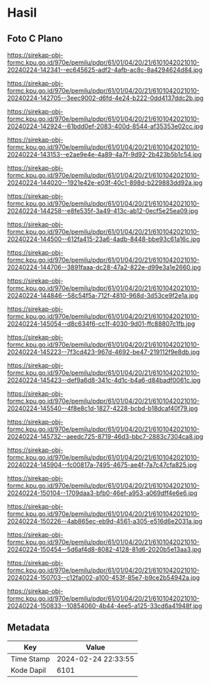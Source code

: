 # Hasil

## Foto C Plano

https://sirekap-obj-formc.kpu.go.id/970e/pemilu/pdpr/61/01/04/20/21/6101042021010-20240224-142341--ec645625-adf2-4afb-ac8c-8a4294624d84.jpg

https://sirekap-obj-formc.kpu.go.id/970e/pemilu/pdpr/61/01/04/20/21/6101042021010-20240224-142705--3eec9002-d6fd-4e24-b222-0dd4137ddc2b.jpg

https://sirekap-obj-formc.kpu.go.id/970e/pemilu/pdpr/61/01/04/20/21/6101042021010-20240224-142924--61bdd0ef-2083-400d-8544-af35353e02cc.jpg

https://sirekap-obj-formc.kpu.go.id/970e/pemilu/pdpr/61/01/04/20/21/6101042021010-20240224-143153--e2ae9e4e-4a89-4a7f-9d92-2b423b5b1c54.jpg

https://sirekap-obj-formc.kpu.go.id/970e/pemilu/pdpr/61/01/04/20/21/6101042021010-20240224-144020--1921e42e-e03f-40c1-898d-b229883dd92a.jpg

https://sirekap-obj-formc.kpu.go.id/970e/pemilu/pdpr/61/01/04/20/21/6101042021010-20240224-144258--e8fe535f-3a49-413c-ab12-0ecf5e25ea09.jpg

https://sirekap-obj-formc.kpu.go.id/970e/pemilu/pdpr/61/01/04/20/21/6101042021010-20240224-144500--612fa415-23a6-4adb-8448-bbe93c61a16c.jpg

https://sirekap-obj-formc.kpu.go.id/970e/pemilu/pdpr/61/01/04/20/21/6101042021010-20240224-144706--3891faaa-dc28-47a2-822e-d99e3a1e2660.jpg

https://sirekap-obj-formc.kpu.go.id/970e/pemilu/pdpr/61/01/04/20/21/6101042021010-20240224-144846--58c54f5a-712f-4810-968d-3d53ce9f2e1a.jpg

https://sirekap-obj-formc.kpu.go.id/970e/pemilu/pdpr/61/01/04/20/21/6101042021010-20240224-145054--d8c634f6-cc1f-4030-9d01-ffc88807c1fb.jpg

https://sirekap-obj-formc.kpu.go.id/970e/pemilu/pdpr/61/01/04/20/21/6101042021010-20240224-145223--7f3cd423-967d-4692-be47-219112f9e8db.jpg

https://sirekap-obj-formc.kpu.go.id/970e/pemilu/pdpr/61/01/04/20/21/6101042021010-20240224-145423--def9a6d8-341c-4d1c-b4a6-d84badf0061c.jpg

https://sirekap-obj-formc.kpu.go.id/970e/pemilu/pdpr/61/01/04/20/21/6101042021010-20240224-145540--4f8e8c1d-1827-4228-bcbd-b18dcaf40f79.jpg

https://sirekap-obj-formc.kpu.go.id/970e/pemilu/pdpr/61/01/04/20/21/6101042021010-20240224-145732--aeedc725-8719-46d3-bbc7-2883c7304ca8.jpg

https://sirekap-obj-formc.kpu.go.id/970e/pemilu/pdpr/61/01/04/20/21/6101042021010-20240224-145904--fc00817a-7495-4675-ae4f-7a7c47cfa825.jpg

https://sirekap-obj-formc.kpu.go.id/970e/pemilu/pdpr/61/01/04/20/21/6101042021010-20240224-150104--1709daa3-bfb0-46ef-a953-a069dff4e6e6.jpg

https://sirekap-obj-formc.kpu.go.id/970e/pemilu/pdpr/61/01/04/20/21/6101042021010-20240224-150226--4ab865ec-eb9d-4561-a305-e516d6e2031a.jpg

https://sirekap-obj-formc.kpu.go.id/970e/pemilu/pdpr/61/01/04/20/21/6101042021010-20240224-150454--5d6af4d8-8082-4128-81d6-2020b5e13aa3.jpg

https://sirekap-obj-formc.kpu.go.id/970e/pemilu/pdpr/61/01/04/20/21/6101042021010-20240224-150703--c12fa002-a100-453f-85e7-b9ce2b54942a.jpg

https://sirekap-obj-formc.kpu.go.id/970e/pemilu/pdpr/61/01/04/20/21/6101042021010-20240224-150833--10854060-4b44-4ee5-a125-33cd6a41948f.jpg


## Metadata

| Key        | Value               |
| ---------- | ------------------- |
| Time Stamp | 2024-02-24 22:33:55 |
| Kode Dapil | 6101                |



